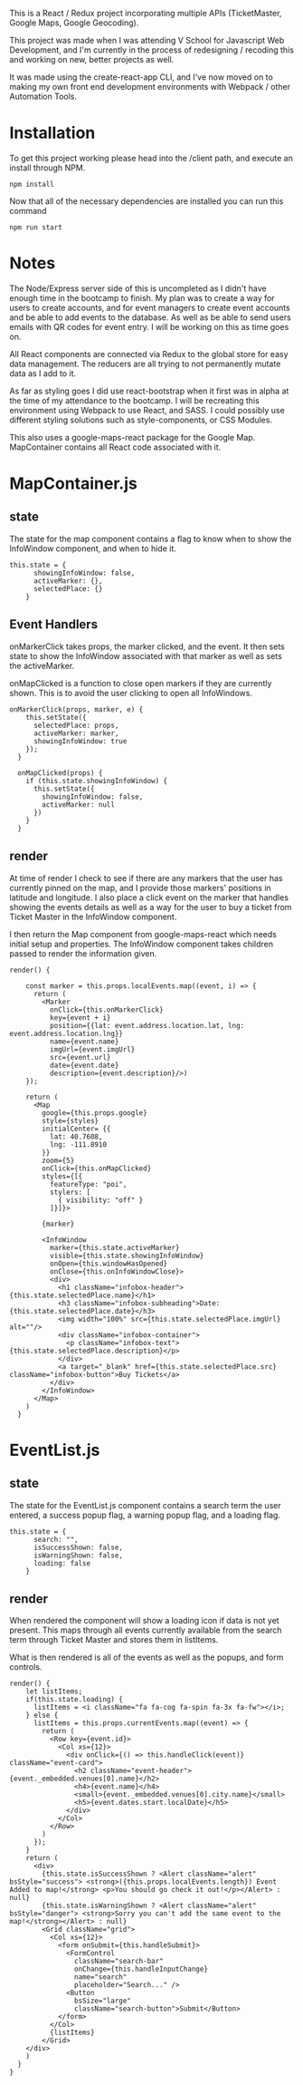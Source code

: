 This is a React / Redux project incorporating multiple APIs (TicketMaster, Google Maps, Google Geocoding).

This project was made when I was attending V School for Javascript Web Development, and I'm
currently in the process of redesigning / recoding this and working on new, better projects as well.

It was made using the create-react-app CLI, and I've now moved on to making my own front end
development environments with Webpack / other Automation Tools.

# Installation

To get this project working please head into the /client path, and execute an install through NPM.

```
npm install
```

Now that all of the necessary dependencies are installed you can run this command

```
npm run start
```

# Notes

The Node/Express server side of this is uncompleted as I didn't have enough time in the bootcamp to finish. My plan was to create a way for users to create accounts, and for event managers to create event accounts and be able to add events to the database. As well as be able to send users emails with QR codes for event entry. I will be working on this as time goes on.

All React components are connected via Redux to the global store for easy data management. The reducers are all trying to not permanently mutate data as I add to it.

As far as styling goes I did use react-bootstrap when it first was in alpha at the time of my attendance to the bootcamp. I will be recreating this environment using Webpack to use React, and SASS. I could possibly use different styling solutions such as style-components, or CSS Modules.

This also uses a google-maps-react package for the Google Map. MapContainer contains all React code associated with it. 

# MapContainer.js

## state

The state for the map component contains a flag to know when to show the InfoWindow component, and when to hide it. 

```
this.state = {
      showingInfoWindow: false,
      activeMarker: {},
      selectedPlace: {}
    }
```

## Event Handlers

onMarkerClick takes props, the marker clicked, and the event. It then sets state to show the InfoWindow associated with that marker as well as sets the activeMarker.

onMapClicked is a function to close open markers if they are currently shown. This is to avoid the user clicking to open all InfoWindows.

```
onMarkerClick(props, marker, e) {
    this.setState({
      selectedPlace: props,
      activeMarker: marker,
      showingInfoWindow: true
    });
  }

  onMapClicked(props) {
    if (this.state.showingInfoWindow) {
      this.setState({
        showingInfoWindow: false,
        activeMarker: null
      })
    }
  }
```

## render

At time of render I check to see if there are any markers that the user has currently pinned on the map, and I provide those markers' positions in latitude and longitude. I also place a click event on the marker that handles showing the events details as well as a way for the user to buy a ticket from Ticket Master in the InfoWindow component.

I then return the Map component from google-maps-react which needs initial setup and properties. The InfoWindow component takes children passed to render the information given.

```
render() {

    const marker = this.props.localEvents.map((event, i) => {
      return (
        <Marker
          onClick={this.onMarkerClick}
          key={event + i}
          position={{lat: event.address.location.lat, lng: event.address.location.lng}}
          name={event.name}
          imgUrl={event.imgUrl}
          src={event.url}
          date={event.date}
          description={event.description}/>)
    });

    return (
      <Map
        google={this.props.google}
        style={styles}
        initialCenter= {{
          lat: 40.7608,
          lng: -111.8910
        }}
        zoom={5}
        onClick={this.onMapClicked}
        styles={[{
          featureType: "poi",
          stylers: [
            { visibility: "off" }
          ]}]}>

        {marker}

        <InfoWindow
          marker={this.state.activeMarker}
          visible={this.state.showingInfoWindow}
          onOpen={this.windowHasOpened}
          onClose={this.onInfoWindowClose}>
          <div>
            <h1 className="infobox-header">{this.state.selectedPlace.name}</h1>
            <h3 className="infobox-subheading">Date: {this.state.selectedPlace.date}</h3>
            <img width="100%" src={this.state.selectedPlace.imgUrl} alt=""/>
            <div className="infobox-container">
              <p className="infobox-text">{this.state.selectedPlace.description}</p>
            </div>
            <a target="_blank" href={this.state.selectedPlace.src} className="infobox-button">Buy Tickets</a>
          </div>
        </InfoWindow>
      </Map>
    )
  }
```

# EventList.js

## state

The state for the EventList.js component contains a search term the user entered, a success popup flag, a warning popup flag, and a loading flag.

```
this.state = {
      search: "",
      isSuccessShown: false,
      isWarningShown: false,
      loading: false
    }
```

## render

When rendered the component will show a loading icon if data is not yet present. This maps through all events currently available from the search term through Ticket Master and stores them in listItems.

What is then rendered is all of the events as well as the popups, and form controls.

```
render() {
    let listItems;
    if(this.state.loading) {
      listItems = <i className="fa fa-cog fa-spin fa-3x fa-fw"></i>;
    } else {
      listItems = this.props.currentEvents.map((event) => {
        return (
          <Row key={event.id}>
            <Col xs={12}>
              <div onClick={() => this.handleClick(event)} className="event-card">
                <h2 className="event-header">{event._embedded.venues[0].name}</h2>
                <h4>{event.name}</h4>
                <small>{event._embedded.venues[0].city.name}</small>
                <h5>{event.dates.start.localDate}</h5>
              </div>
            </Col>
          </Row>
        )
      });
    }
    return (
      <div>
        {this.state.isSuccessShown ? <Alert className="alert" bsStyle="success"> <strong>({this.props.localEvents.length}) Event Added to map!</strong> <p>You should go check it out!</p></Alert> : null}
        {this.state.isWarningShown ? <Alert className="alert" bsStyle="danger"> <strong>Sorry you can't add the same event to the map!</strong></Alert> : null}
        <Grid className="grid">
          <Col xs={12}>
            <form onSubmit={this.handleSubmit}>
              <FormControl
                className="search-bar"
                onChange={this.handleInputChange}
                name="search"
                placeholder="Search..." />
              <Button
                bsSize="large"
                className="search-button">Submit</Button>
            </form>
          </Col>
          {listItems}
        </Grid>
    </div>
    )
  }
}
```
